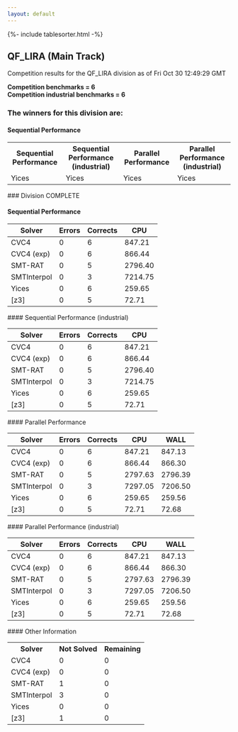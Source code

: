 ```yaml
---
layout: default
---
```

{%- include tablesorter.html -%}

##  QF_LIRA (Main Track)

Competition results for the QF_LIRA division as of Fri Oct 30 12:49:29 GMT

**Competition benchmarks = 6** 
**<br/>Competition industrial benchmarks = 6** 

### The winners for this division are: 
#### Sequential Performance
<table>
<tr>
<th class="center">Sequential Performance</th>
<th class="center">Sequential Performance (industrial)</th>
<th class="center">Parallel Performance</th>
<th class="center">Parallel Performance (industrial)</th>
</tr>
<tr class="center">
<td>Yices</td>
<td>Yices</td>
<td>Yices</td>
<td>Yices</td>
</tr>
</table>
### Division COMPLETE
 




#### Sequential Performance
<table id="sequential" class="result sorted">
<thead>
<tr>
<th class="center">Solver</th><th class="center">Errors</th>
<th class="center">Corrects</th>
<th class="center">CPU</th>
</tr>
</thead>
<tr>
<td>CVC4</td>
<td class="right">0</td>
<td class="right">6</td>
<td class="right">847.21</td>
</tr>
<tr>
<td>CVC4 (exp)</td>
<td class="right">0</td>
<td class="right">6</td>
<td class="right">866.44</td>
</tr>
<tr>
<td>SMT-RAT</td>
<td class="right">0</td>
<td class="right">5</td>
<td class="right">2796.40</td>
</tr>
<tr>
<td>SMTInterpol</td>
<td class="right">0</td>
<td class="right">3</td>
<td class="right">7214.75</td>
</tr>
<tr>
<td>Yices</td>
<td class="right">0</td>
<td class="right">6</td>
<td class="right">259.65</td>
</tr>
<tr>
<td>[z3]</td>
<td class="right">0</td>
<td class="right">5</td>
<td class="right">72.71</td>
</tr>
</table>
#### Sequential Performance (industrial)
<table id="sequentiali" class="result sorted">
<thead>
<tr>
<th class="center">Solver</th><th class="center">Errors</th>
<th class="center">Corrects</th>
<th class="center">CPU</th>
</tr>
</thead>
<tr>
<td>CVC4</td>
<td class="right">0</td>
<td class="right">6</td>
<td class="right">847.21</td>
</tr>
<tr>
<td>CVC4 (exp)</td>
<td class="right">0</td>
<td class="right">6</td>
<td class="right">866.44</td>
</tr>
<tr>
<td>SMT-RAT</td>
<td class="right">0</td>
<td class="right">5</td>
<td class="right">2796.40</td>
</tr>
<tr>
<td>SMTInterpol</td>
<td class="right">0</td>
<td class="right">3</td>
<td class="right">7214.75</td>
</tr>
<tr>
<td>Yices</td>
<td class="right">0</td>
<td class="right">6</td>
<td class="right">259.65</td>
</tr>
<tr>
<td>[z3]</td>
<td class="right">0</td>
<td class="right">5</td>
<td class="right">72.71</td>
</tr>
</table>
#### Parallel Performance
<table id="parallel" class="result sorted">
<thead>
<tr>
<th class="center">Solver</th><th class="center">Errors</th>
<th class="center">Corrects</th>
<th class="center">CPU</th>
<th class="center">WALL</th>
</tr>
</thead>
<tr>
<td>CVC4</td>
<td class="right">0</td>
<td class="right">6</td>
<td class="right">847.21</td>
<td class="right">847.13</td>
</tr>
<tr>
<td>CVC4 (exp)</td>
<td class="right">0</td>
<td class="right">6</td>
<td class="right">866.44</td>
<td class="right">866.30</td>
</tr>
<tr>
<td>SMT-RAT</td>
<td class="right">0</td>
<td class="right">5</td>
<td class="right">2797.63</td>
<td class="right">2796.39</td>
</tr>
<tr>
<td>SMTInterpol</td>
<td class="right">0</td>
<td class="right">3</td>
<td class="right">7297.05</td>
<td class="right">7206.50</td>
</tr>
<tr>
<td>Yices</td>
<td class="right">0</td>
<td class="right">6</td>
<td class="right">259.65</td>
<td class="right">259.56</td>
</tr>
<tr>
<td>[z3]</td>
<td class="right">0</td>
<td class="right">5</td>
<td class="right">72.71</td>
<td class="right">72.68</td>
</tr>

</table>
#### Parallel Performance (industrial)
<table id="paralleli" class="result sorted">
<thead>
<tr>
<th class="center">Solver</th><th class="center">Errors</th>
<th class="center">Corrects</th>
<th class="center">CPU</th>
<th class="center">WALL</th>
</tr>
</thead>
<tr>
<td>CVC4</td>
<td class="right">0</td>
<td class="right">6</td>
<td class="right">847.21</td>
<td class="right">847.13</td>
</tr>
<tr>
<td>CVC4 (exp)</td>
<td class="right">0</td>
<td class="right">6</td>
<td class="right">866.44</td>
<td class="right">866.30</td>
</tr>
<tr>
<td>SMT-RAT</td>
<td class="right">0</td>
<td class="right">5</td>
<td class="right">2797.63</td>
<td class="right">2796.39</td>
</tr>
<tr>
<td>SMTInterpol</td>
<td class="right">0</td>
<td class="right">3</td>
<td class="right">7297.05</td>
<td class="right">7206.50</td>
</tr>
<tr>
<td>Yices</td>
<td class="right">0</td>
<td class="right">6</td>
<td class="right">259.65</td>
<td class="right">259.56</td>
</tr>
<tr>
<td>[z3]</td>
<td class="right">0</td>
<td class="right">5</td>
<td class="right">72.71</td>
<td class="right">72.68</td>
</tr>

</table>
#### Other Information
<table>
<tr>
<th class="center">Solver</th>
<th class="center">Not Solved</th>
<th class="center">Remaining</th>
</tr>
<tr>
<td>CVC4</td>
<td class="right">0</td>
<td class="right">0</td>
</tr>
<tr>
<td>CVC4 (exp)</td>
<td class="right">0</td>
<td class="right">0</td>
</tr>
<tr>
<td>SMT-RAT</td>
<td class="right">1</td>
<td class="right">0</td>
</tr>
<tr>
<td>SMTInterpol</td>
<td class="right">3</td>
<td class="right">0</td>
</tr>
<tr>
<td>Yices</td>
<td class="right">0</td>
<td class="right">0</td>
</tr>
<tr>
<td>[z3]</td>
<td class="right">1</td>
<td class="right">0</td>
</tr>
</table>

